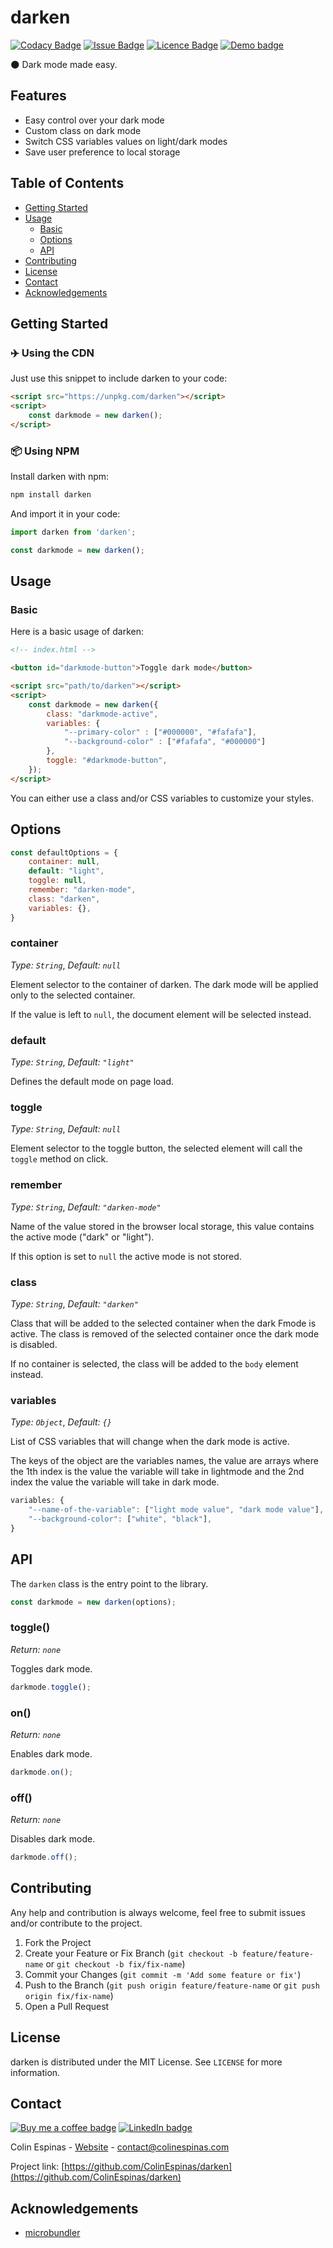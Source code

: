 # darken

[![Codacy Badge](https://api.codacy.com/project/badge/Grade/c113e5acfef64430ae0db6917a78b612)](https://app.codacy.com/manual/ColinEspinas/darken?utm_source=github.com&utm_medium=referral&utm_content=ColinEspinas/darken&utm_campaign=Badge_Grade_Dashboard)
[![Issue Badge](https://img.shields.io/github/issues/colinespinas/darken)](https://github.com/ColinEspinas/darken/issues)
[![Licence Badge](https://img.shields.io/github/license/colinespinas/darken)](https://github.com/ColinEspinas/darken/blob/master/LICENSE)
[![Demo badge](https://img.shields.io/badge/-Demo%20Available-brightgreen)](https://colinespinas.github.io/darken/)

🌑 Dark mode made easy.

<!-- FEATURES -->
## Features

* Easy control over your dark mode
* Custom class on dark mode
* Switch CSS variables values on light/dark modes
* Save user preference to local storage

<!-- TABLE OF CONTENTS -->
## Table of Contents

* [Getting Started](#getting-started)
* [Usage](#usage)
	* [Basic](#basic)
	* [Options](#options)
	* [API](#api)
* [Contributing](#contributing)
* [License](#license)
* [Contact](#contact)
* [Acknowledgements](#acknowledgements)

## Getting Started

### ✈️ Using the CDN

Just use this snippet to include darken to your code:
```html
<script src="https://unpkg.com/darken"></script>
<script>
	const darkmode = new darken();
</script>
```

### 📦 Using NPM

Install darken with npm:
```sh
npm install darken
```

And import it in your code:
```javascript
import darken from 'darken';

const darkmode = new darken();
```

## Usage

### Basic

Here is a basic usage of darken:
```html
<!-- index.html -->

<button id="darkmode-button">Toggle dark mode</button>

<script src="path/to/darken"></script>
<script>
	const darkmode = new darken({
		class: "darkmode-active",
		variables: {
			"--primary-color" : ["#000000", "#fafafa"],
			"--background-color" : ["#fafafa", "#000000"]
		},
		toggle: "#darkmode-button",
	});
</script>
```

You can either use a class and/or CSS variables to customize your styles.


## Options

```javascript
const defaultOptions = {
	container: null,
	default: "light",
	toggle: null,
	remember: "darken-mode",
	class: "darken",
	variables: {},
}
```

### container
*Type: `String`*, *Default: `null`*

Element selector to the container of darken. The dark mode will be applied only to the selected container.

If the value is left to `null`, the document element will be selected instead.

### default
*Type: `String`*, *Default: `"light"`*

Defines the default mode on page load.

### toggle
*Type: `String`*, *Default: `null`*

Element selector to the toggle button, the selected element will call the `toggle` method on click.

### remember
*Type: `String`*, *Default: `"darken-mode"`*

Name of the value stored in the browser local storage, this value contains the active mode ("dark" or "light").

If this option is set to `null` the active mode is not stored.

### class
*Type: `String`*, *Default: `"darken"`*

Class that will be added to the selected container when the dark Fmode is active. The class is removed of the selected container once the dark mode is disabled.

If no container is selected, the class will be added to the `body` element instead.

### variables
*Type: `Object`*, *Default: `{}`*

List of CSS variables that will change when the dark mode is active.

The keys of the object are the variables names, the value are arrays where the 1th index is the value the variable will take in lightmode and the 2nd index the value the variable will take in dark mode.

```javascript
variables: {
	"--name-of-the-variable": ["light mode value", "dark mode value"],
	"--background-color": ["white", "black"],
}
```


## API

The `darken` class is the entry point to the library.

```javascript
const darkmode = new darken(options);
```

### toggle()
*Return: `none`*

Toggles dark mode.

```javascript
darkmode.toggle();
```

### on()
*Return: `none`*

Enables dark mode.

```javascript
darkmode.on();
```

### off()
*Return: `none`*

Disables dark mode.

```javascript
darkmode.off();
```

<!-- CONTRIBUTING -->
## Contributing

Any help and contribution is always welcome, feel free to submit issues and/or contribute to the project.

1. Fork the Project
2. Create your Feature or Fix Branch (`git checkout -b feature/feature-name` or `git checkout -b fix/fix-name`)
3. Commit your Changes (`git commit -m 'Add some feature or fix'`)
4. Push to the Branch (`git push origin feature/feature-name` or `git push origin fix/fix-name`)
5. Open a Pull Request



<!-- LICENSE -->
## License

darken is distributed under the MIT License. See `LICENSE` for more information.



<!-- CONTACT -->
## Contact
[![Buy me a coffee badge](https://img.shields.io/badge/-Buy%20me%20a%20coffee-important?logo=buy%20me%20a%20coffee&logoColor=white)](https://www.buymeacoffee.com/ColinEspinas)
[![LinkedIn badge](https://img.shields.io/badge/-LinkedIn-black.svg?logo=linkedin&colorB=555)](https://www.linkedin.com/in/colin-espinas-9739b8178/l)

Colin Espinas - [Website](https://colinespinas.com) - contact@colinespinas.com

Project link: [https://github.com/ColinEspinas/darken](https://github.com/ColinEspinas/darken)



<!-- ACKNOWLEDGEMENTS -->
## Acknowledgements

* [microbundler](https://github.com/developit/microbundle)
